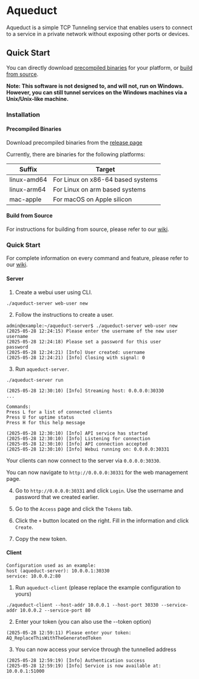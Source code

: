 # Aqueduct

Aqueduct is a simple TCP Tunneling service that enables users to connect to a service in a private network without exposing other ports or devices.

## Quick Start

You can directly download [precompiled binaries](#precompiled-binaries) for your platform, or [build from source](https://github.com/jheanlee/Aqueduct/wiki/Installation#build-from-source).

**Note: This software is not designed to, and will not, run on Windows.**
**However, you can still tunnel services on the Windows machines via a Unix/Unix-like machine.**

### Installation

#### Precompiled Binaries

Download precompiled binaries from the [release page](https://github.com/jheanlee/Aqueduct/releases/latest)

Currently, there are binaries for the following platforms: 

| Suffix      | Target                            |
|-------------|-----------------------------------|
| linux-amd64 | For Linux on x86-64 based systems |
| linux-arm64 | For Linux on arm based systems    |
| mac-apple   | For macOS on Apple silicon        |

#### Build from Source

For instructions for building from source, please refer to our [wiki](https://github.com/jheanlee/Aqueduct/wiki/Installation#build-from-source).

### Quick Start

For complete information on every command and feature, please refer to our [wiki](https://github.com/jheanlee/Aqueduct/wiki/Usage-(CLI)).

#### Server

1. Create a webui user using CLI.

```
./aqueduct-server web-user new
```

2. Follow the instructions to create a user.

```
admin@example:~/aqueduct-server$ ./aqueduct-server web-user new
(2025-05-28 12:24:15) Please enter the username of the new user
username
(2025-05-28 12:24:18) Please set a password for this user
password
(2025-05-28 12:24:21) [Info] User created: username
(2025-05-28 12:24:21) [Info] Closing with signal: 0
```

3. Run `aqueduct-server`.

```
./aqueduct-server run
```

```
(2025-05-28 12:30:10) [Info] Streaming host: 0.0.0.0:30330
...

Commands:
Press L for a list of connected clients
Press U for uptime status
Press H for this help message

(2025-05-28 12:30:10) [Info] API service has started
(2025-05-28 12:30:10) [Info] Listening for connection
(2025-05-28 12:30:10) [Info] API connection accepted
(2025-05-28 12:30:10) [Info] Webui running on: 0.0.0.0:30331
```

Your clients can now connect to the server via `0.0.0.0:30330`.

You can now navigate to `http://0.0.0.0:30331` for the web management page.

4. Go to `http://0.0.0.0:30331` and click `Login`. Use the username and password that we created earlier.


5. Go to the `Access` page and click the `Tokens` tab. 


6. Click the `+` button located on the right. Fill in the information and click `Create`.

7. Copy the new token.

#### Client

```
Configuration used as an example:
host (aqueduct-server): 10.0.0.1:30330
service: 10.0.0.2:80
```

1. Run `aqueduct-client` (please replace the example configuration to yours)
```
./aqueduct-client --host-addr 10.0.0.1 --host-port 30330 --service-addr 10.0.0.2 --service-port 80
```

2. Enter your token (you can also use the --token option)
```
(2025-05-28 12:59:11) Please enter your token:
AQ_ReplaceThisWithTheGeneratedToken
```

3. You can now access your service through the tunnelled address
```
(2025-05-28 12:59:19) [Info] Authentication success
(2025-05-28 12:59:19) [Info] Service is now available at: 10.0.0.1:51000
```